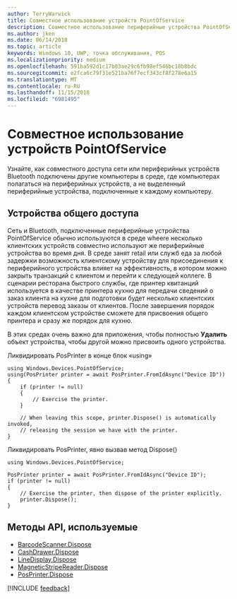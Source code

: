 ```yaml
---
author: TerryWarwick
title: Совместное использование устройств PointOfService
description: Совместное использование периферийные устройства PointOfService с другими
ms.author: jken
ms.date: 06/14/2018
ms.topic: article
keywords: Windows 10, UWP, точка обслуживания, POS
ms.localizationpriority: medium
ms.openlocfilehash: 591ba592d1c17b03ae29c6fb98ef546bc18b8bdc
ms.sourcegitcommit: e2fca6c79f31e521ba76f7ecf343cf8f278e6a15
ms.translationtype: MT
ms.contentlocale: ru-RU
ms.lasthandoff: 11/15/2018
ms.locfileid: "6981495"
---
```

# <a name="pointofservice-device-sharing"></a>Совместное использование устройств PointOfService

Узнайте, как совместного доступа сети или периферийных устройств Bluetooth подключены другие компьютеры в среде, где компьютерах полагаться на периферийных устройств, а не выделенный периферийные устройства, подключенные к каждому компьютеру.

## <a name="device-sharing"></a>Устройства общего доступа

Сеть и Bluetooth, подключенные периферийные устройства PointOfService обычно используются в среде wheere несколько клиентских устройств совместно используют же периферийные устройства во время дня.  В среде занят retail или служб еда за любой задержки возможность клиентскому устройству для присоединения к периферийного устройства влияет на эффективность, в котором можно закрыть транзакций с клиентом и перейти к следующей коллеге. В сценарии ресторана быстрого службы, где принтер квитанций используется в качестве принтера кухню для передачи сведений о заказ клиента на кухне для подготовки будет несколько клиентских устройств перевод заказы от клиентов.  После завершения порядок каждом клиентском устройстве сможете для присвоения общего принтера и сразу же порядок для кухню.

В этих средах очень важно для приложения, чтобы полностью **Удалить** объект устройства, чтобы другой можно присвоить одного устройства.

Ликвидировать PosPrinter в конце блок «using»

```Csharp 
using Windows.Devices.PointOfService;
using(PosPrinter printer = await PosPrinter.FromIdAsync("Device ID"))
{
    if (printer != null)
    {
        // Exercise the printer.
    }

    // When leaving this scope, printer.Dispose() is automatically invoked, 
    // releasing the session we have with the printer.
}
```


Ликвидировать PosPrinter, явно вызвав метод Dispose()

```Csharp 
using Windows.Devices.PointOfService;

PosPrinter printer = await PosPrinter.FromIdAsync("Device ID");
if (printer != null)
{
    // Exercise the printer, then dispose of the printer explicitly.
    printer.Dispose();
}
```

## <a name="api-methods-used"></a>Методы API, используемые 

+ [BarcodeScanner.Dispose](https://docs.microsoft.com/uwp/api/windows.devices.pointofservice.barcodescanner.dispose) 
+ [CashDrawer.Dispose](https://docs.microsoft.com/uwp/api/windows.devices.pointofservice.cashdrawer.dispose) 
+ [LineDisplay.Dispose](https://docs.microsoft.com/uwp/api/windows.devices.pointofservice.linedisplay.dispose) 
+ [MagneticStripeReader.Dispose](https://docs.microsoft.com/uwp/api/windows.devices.pointofservice.magneticstripereader.dispose)  
+ [PosPrinter.Dispose](https://docs.microsoft.com/uwp/api/windows.devices.pointofservice.posprinter.dispose) 


[!INCLUDE [feedback](./includes/pos-feedback.md)]
